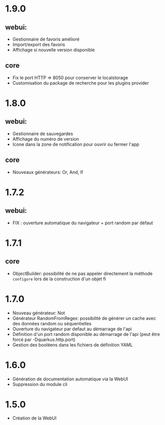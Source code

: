 # 1.9.0

## webui:

- Gestionnaire de favoris amélioré
- Import/export des favoris
- Affichage si nouvelle version disponible

## core

- Fix le port HTTP => 8050 pour conserver le localstorage
- Customisation du package de recherche pour les plugins provider

# 1.8.0

## webui:

- Gestionnaire de sauvegardes
- Affichage du numéro de version
- Icone dans la zone de notification pour ouvrir ou fermer l'app

## core

- Nouveaux générateurs: Or, And, If

# 1.7.2

## webui:

- FIX : ouverture automatique du navigateur + port random par défaut

# 1.7.1

## core

- ObjectBuilder: possibilité de ne pas appeler directement la méthode `configure` lors de la construction d'un objet fi

# 1.7.0

- Nouveau générateur: Not
- Générateur RandomFromRegex: possibilité de générer un cache avec des données random ou séquentielles
- Ouverture du navigateur par defaut au démarrage de l'api
- Définition d'un port random disponible au démarrage de l'api (peut être forcé par -Dquarkus.http.port)
- Gestion des booléens dans les fichiers de définition YAML

# 1.6.0

- Génération de documentation automatique via la WebUI
- Suppression du module cli

# 1.5.0

* Création de la WebUI 
